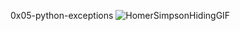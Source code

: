 0x05-python-exceptions
![HomerSimpsonHidingGIF](https://user-images.githubusercontent.com/114502105/229377061-98e7ad3b-fa51-4dc2-b57e-55fba68cf3de.gif)
